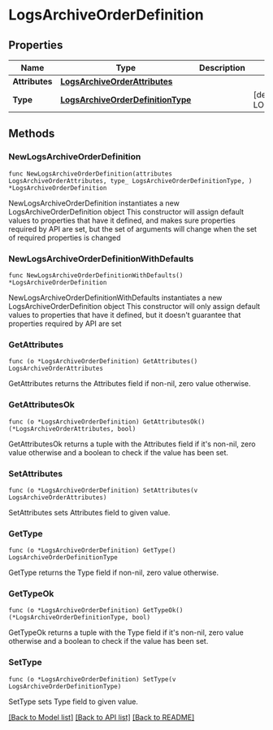 # LogsArchiveOrderDefinition

## Properties

Name | Type | Description | Notes
---- | ---- | ----------- | ------
**Attributes** | [**LogsArchiveOrderAttributes**](LogsArchiveOrderAttributes.md) |  | 
**Type** | [**LogsArchiveOrderDefinitionType**](LogsArchiveOrderDefinitionType.md) |  | [default to LOGSARCHIVEORDERDEFINITIONTYPE_ARCHIVE_ORDER]

## Methods

### NewLogsArchiveOrderDefinition

`func NewLogsArchiveOrderDefinition(attributes LogsArchiveOrderAttributes, type_ LogsArchiveOrderDefinitionType, ) *LogsArchiveOrderDefinition`

NewLogsArchiveOrderDefinition instantiates a new LogsArchiveOrderDefinition object
This constructor will assign default values to properties that have it defined,
and makes sure properties required by API are set, but the set of arguments
will change when the set of required properties is changed

### NewLogsArchiveOrderDefinitionWithDefaults

`func NewLogsArchiveOrderDefinitionWithDefaults() *LogsArchiveOrderDefinition`

NewLogsArchiveOrderDefinitionWithDefaults instantiates a new LogsArchiveOrderDefinition object
This constructor will only assign default values to properties that have it defined,
but it doesn't guarantee that properties required by API are set

### GetAttributes

`func (o *LogsArchiveOrderDefinition) GetAttributes() LogsArchiveOrderAttributes`

GetAttributes returns the Attributes field if non-nil, zero value otherwise.

### GetAttributesOk

`func (o *LogsArchiveOrderDefinition) GetAttributesOk() (*LogsArchiveOrderAttributes, bool)`

GetAttributesOk returns a tuple with the Attributes field if it's non-nil, zero value otherwise
and a boolean to check if the value has been set.

### SetAttributes

`func (o *LogsArchiveOrderDefinition) SetAttributes(v LogsArchiveOrderAttributes)`

SetAttributes sets Attributes field to given value.


### GetType

`func (o *LogsArchiveOrderDefinition) GetType() LogsArchiveOrderDefinitionType`

GetType returns the Type field if non-nil, zero value otherwise.

### GetTypeOk

`func (o *LogsArchiveOrderDefinition) GetTypeOk() (*LogsArchiveOrderDefinitionType, bool)`

GetTypeOk returns a tuple with the Type field if it's non-nil, zero value otherwise
and a boolean to check if the value has been set.

### SetType

`func (o *LogsArchiveOrderDefinition) SetType(v LogsArchiveOrderDefinitionType)`

SetType sets Type field to given value.



[[Back to Model list]](../README.md#documentation-for-models) [[Back to API list]](../README.md#documentation-for-api-endpoints) [[Back to README]](../README.md)


